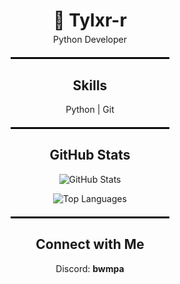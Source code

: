 <div align="center">

  <h1 style="margin-bottom: 0;">🖤 Tylxr-r</h1>
  <p style="margin-top: 5px;">Python Developer</p>

  <hr style="border:1px solid #000; width:50%; margin:20px auto;">

  <h2>Skills</h2>
  <p>Python | Git</p>

  <hr style="border:1px solid #000; width:50%; margin:20px auto;">

  <h2>GitHub Stats</h2>
  <p>
    <img src="https://github-readme-stats.vercel.app/api?username=Tylxr-r&show_icons=true&hide_title=true&hide=prs&theme=graywhite" alt="GitHub Stats" />
  </p>
  <p>
    <img src="https://github-readme-stats.vercel.app/api/top-langs/?username=Tylxr-r&layout=compact&theme=graywhite" alt="Top Languages" />
  </p>

  <hr style="border:1px solid #000; width:50%; margin:20px auto;">

  <h2>Connect with Me</h2>
  <p>Discord: <strong>bwmpa</strong></p>

</div>
